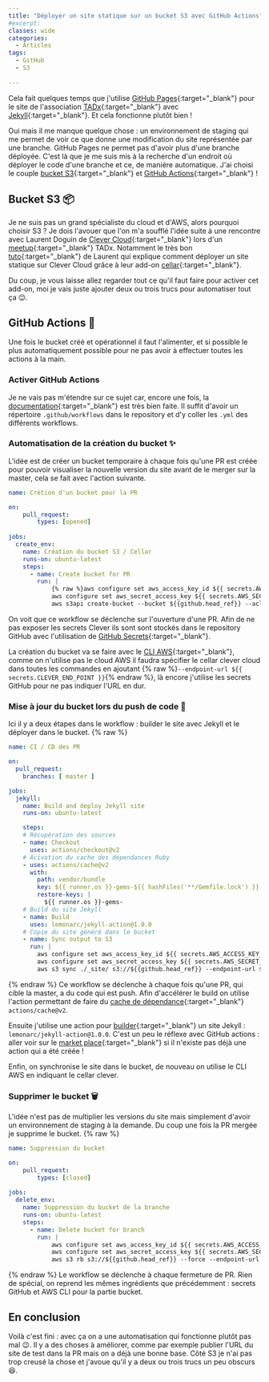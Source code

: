 ```yaml
---
title: "Déployer un site statique sur un bucket S3 avec GitHub Actions"
#excerpt: 
classes: wide
categories:
  - Articles
tags:
  - GitHub
  - S3
   
---
```

Cela fait quelques temps que j'utilise [GitHub Pages](https://pages.github.com/){:target="_blank"} pour le site de l'association [TADx](https://www.tadx.fr){:target="_blank"} avec [Jekyll](https://jekyllrb.com/){:target="_blank"}.
Et cela fonctionne plutôt bien !

Oui mais il me manque quelque chose : un environnement de staging qui me permet de voir ce que donne une modification du site représentée par une branche.
GitHub Pages ne permet pas d'avoir plus d'une branche déployée. 
C'est là que je me suis mis à la recherche d'un endroit où déployer le code d'une branche et ce, de manière automatique.
J'ai choisi le couple [bucket S3](https://docs.aws.amazon.com/AmazonS3/latest/dev/UsingBucket.html){:target="_blank"} et [GitHub Actions](https://github.com/features/actions){:target="_blank"} !

## Bucket S3 📦
Je ne suis pas un grand spécialiste du cloud et d'AWS, alors pourquoi choisir S3 ? 
Je dois l'avouer que l'on m'a soufflé l'idée suite à une rencontre avec Laurent Doguin de [Clever Cloud](https://www.clever-cloud.com/){:target="_blank"} lors d'un [meetup](https://www.tadx.fr/2020/11/22/13-eme-event.html){:target="_blank"} TADx. 
Notamment le très bon [tuto](https://www.clever-cloud.com/blog/engineering/2020/06/24/deploy-cellar-s3-static-site/){:target="_blank"} de Laurent qui explique comment déployer un site statique sur Clever Cloud grâce à leur add-on [cellar](https://www.clever-cloud.com/doc/deploy/addon/cellar/){:target="_blank"}.

Du coup, je vous laisse allez regarder tout ce qu'il faut faire pour activer cet add-on, moi je vais juste ajouter deux ou trois trucs pour automatiser tout ça :wink:.

## GitHub Actions :rocket:
Une fois le bucket créé et opérationnel il faut l'alimenter, et si possible le plus automatiquement possible pour ne pas avoir à effectuer toutes les actions à la main.

### Activer GitHub Actions 
Je ne vais pas m'étendre sur ce sujet car, encore une fois, la [documentation](https://docs.github.com/en/free-pro-team@latest/actions){:target="_blank"} est très bien faite.
Il suffit d'avoir un répertoire `.github/workflows` dans le repository et d'y coller les `.yml` des différents workflows.

### Automatisation de la création du bucket ✨
L'idée est de créer un bucket temporaire à chaque fois qu'une PR est créée pour pouvoir visualiser la nouvelle version du site avant de le merger sur la master, cela se fait avec l'action suivante.
```yml
name: Crétion d'un bucket pour la PR

on:
    pull_request:
        types: [opened]
    
jobs:
  create_env:
    name: Création du bucket S3 / Cellar
    runs-on: ubuntu-latest
    steps:
      - name: Create bucket for PR
        run: |
            {% raw %}aws configure set aws_access_key_id ${{ secrets.AWS_ACCESS_KEY_ID }}
            aws configure set aws_secret_access_key ${{ secrets.AWS_SECRET_ACCESS_KEY }}
            aws s3api create-bucket --bucket ${{github.head_ref}} --acl public-read --endpoint-url ${{ secrets.CLEVER_END_POINT }} > /dev/null{% endraw %}
```
On voit que ce workflow se déclenche sur l'ouverture d'une PR.
Afin de ne pas exposer les secrets Clever ils sont sont stockés dans le repository GitHub avec l'utilisation de [GitHub Secrets](https://docs.github.com/en/free-pro-team@latest/actions/reference/encrypted-secrets){:target="_blank"}.

La création du bucket va se faire avec le [CLI AWS](https://aws.amazon.com/cli/){:target="_blank"}, comme on n'utilise pas le cloud AWS il faudra spécifier le cellar clever cloud dans toutes les commandes en ajoutant {% raw %}`--endpoint-url ${{ secrets.CLEVER_END_POINT }}`{% endraw %}, là encore j'utilise les secrets GitHub pour ne pas indiquer l'URL en dur.

### Mise à jour du bucket lors du push de code 🔁
Ici il y a deux étapes dans le workflow : builder le site avec Jekyll et le déployer dans le bucket.
{% raw %}
```yml
name: CI / CD des PR

on:
  pull_request:
    branches: [ master ]

jobs:
  jekyll:
    name: Build and deploy Jekyll site
    runs-on: ubuntu-latest

    steps:
    # Récupération des sources
    - name: Checkout
      uses: actions/checkout@v2
    # Acivation du cache des dépendances Ruby
    - uses: actions/cache@v2
      with:
        path: vendor/bundle
        key: ${{ runner.os }}-gems-${{ hashFiles('**/Gemfile.lock') }}
        restore-keys: |
          ${{ runner.os }}-gems-
    # Build du site Jekyll
    - name: Build
      uses: lemonarc/jekyll-action@1.0.0
    # Copie du site généré dans le bucket
    - name: Sync output to S3   
      run: |
        aws configure set aws_access_key_id ${{ secrets.AWS_ACCESS_KEY_ID }}
        aws configure set aws_secret_access_key ${{ secrets.AWS_SECRET_ACCESS_KEY }}
        aws s3 sync ./_site/ s3://${{github.head_ref}} --endpoint-url ${{ secrets.CLEVER_END_POINT }} --acl public-read
```
{% endraw %}
Ce workflow se déclenche à chaque fois qu'une PR, qui cible la master, a du code qui est push.
Afin d'accélérer le build on utilise l'action permettant de faire du [cache de dépendance](https://github.com/actions/cache){:target="_blank"} `actions/cache@v2`.

Ensuite j'utilise une action pour [builder](https://github.com/lemonarc/jekyll-action){:target="_blank"} un site Jekyll : `lemonarc/jekyll-action@1.0.0`.
C'est un peu le réflexe avec GitHub actions : aller voir sur le [market place](https://github.com/marketplace?type=actions){:target="_blank"} si il n'existe pas déjà une action qui a été créée !
 
Enfin, on synchronise le site dans le bucket, de nouveau on utilise le CLI AWS en indiquant le cellar clever.
 
### Supprimer le bucket 🗑️

L'idée n'est pas de multiplier les versions du site mais simplement d'avoir un environnement de staging à la demande.
Du coup une fois la PR mergée je supprime le bucket.
{% raw %}
```yml
name: Suppression du bucket

on:
    pull_request:
        types: [closed]
    
jobs:
  delete_env:
    name: Suppression du bucket de la branche
    runs-on: ubuntu-latest
    steps:
      - name: Delete bucket for branch
        run: |
            aws configure set aws_access_key_id ${{ secrets.AWS_ACCESS_KEY_ID }}
            aws configure set aws_secret_access_key ${{ secrets.AWS_SECRET_ACCESS_KEY }}
            aws s3 rb s3://${{github.head_ref}} --force --endpoint-url ${{ secrets.CLEVER_END_POINT }}
```
{% endraw %}
Le workflow se déclenche à chaque fermeture de PR.
Rien de spécial, on reprend les mêmes ingrédients que précédemment : secrets GitHub et AWS CLI pour la partie bucket.

## En conclusion
Voilà c'est fini : avec ça on a une automatisation qui fonctionne plutôt pas mal :wink:.
Il y a des choses à améliorer, comme par exemple publier l'URL du site de test dans la PR mais on a déjà une bonne base. 
Côté S3 je n'ai pas trop creusé la chose et j'avoue qu'il y a deux ou trois trucs un peu obscurs :laughing:.

